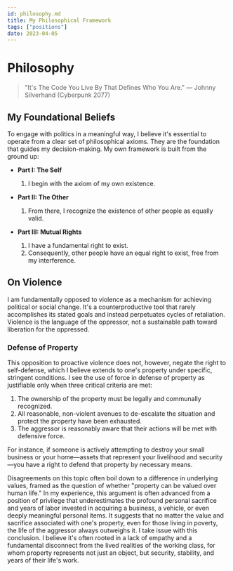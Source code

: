 ```yaml
---
id: philosophy.md
title: My Philosophical Framework
tags: ["positions"]
date: 2023-04-05
---
```


# Philosophy

> "It's The Code You Live By That Defines Who You Are." — Johnny Silverhand
> (Cyberpunk 2077)

## My Foundational Beliefs

To engage with politics in a meaningful way, I believe it's essential to operate
from a clear set of philosophical axioms. They are the foundation that guides my
decision-making. My own framework is built from the ground up:

- **Part I: The Self**
  1. I begin with the axiom of my own existence.

- **Part II: The Other**
  1. From there, I recognize the existence of other people as equally valid.

- **Part III: Mutual Rights**
  1. I have a fundamental right to exist.
  2. Consequently, other people have an equal right to exist, free from my
     interference.

## On Violence

I am fundamentally opposed to violence as a mechanism for achieving political or
social change. It's a counterproductive tool that rarely accomplishes its stated
goals and instead perpetuates cycles of retaliation. Violence is the language of
the oppressor, not a sustainable path toward liberation for the oppressed.

### Defense of Property

This opposition to proactive violence does not, however, negate the right to
self-defense, which I believe extends to one's property under specific,
stringent conditions. I see the use of force in defense of property as
justifiable only when three critical criteria are met:

1. The ownership of the property must be legally and communally recognized.
2. All reasonable, non-violent avenues to de-escalate the situation and protect
   the property have been exhausted.
3. The aggressor is reasonably aware that their actions will be met with
   defensive force.

For instance, if someone is actively attempting to destroy your small business
or your home—assets that represent your livelihood and security—you have a right
to defend that property by necessary means.

Disagreements on this topic often boil down to a difference in underlying
values, framed as the question of whether "property can be valued over human
life." In my experience, this argument is often advanced from a position of
privilege that underestimates the profound personal sacrifice and years of labor
invested in acquiring a business, a vehicle, or even deeply meaningful personal
items. It suggests that no matter the value and sacrifice associated with one's
property, even for those living in poverty, the life of the aggressor always
outweighs it. I take issue with this conclusion. I believe it's often rooted in
a lack of empathy and a fundamental disconnect from the lived realities of the
working class, for whom property represents not just an object, but security,
stability, and years of their life's work.
